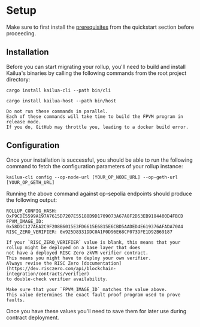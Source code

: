# Setup

Make sure to first install the [prerequisites](http://localhost:3000/quickstart.html#prerequisites) from the quickstart
section before proceeding.

## Installation

Before you can start migrating your rollup, you'll need to build and install Kailua's binaries by calling the following
commands from the root project directory:

```shell
cargo install kailua-cli --path bin/cli
```
```shell
cargo install kailua-host --path bin/host
```

```admonish tip
Do not run these commands in parallel.
Each of these commands will take time to build the FPVM program in release mode.
If you do, GitHub may throttle you, leading to a docker build error.
```

## Configuration

Once your installation is successful, you should be able to run the following command to fetch the configuration
parameters of your rollup instance:

```shell
kailua-cli config --op-node-url [YOUR_OP_NODE_URL] --op-geth-url [YOUR_OP_GETH_URL]
```

Running the above command against op-sepolia endpoints should produce the following output:
```
ROLLUP_CONFIG_HASH: 0xF9CDE5599A197A7615D7207E55188D9D1709073A67A8F2D53EB9184400D4FBCD
FPVM_IMAGE_ID: 0x58D1C127AEA2C9F208B6015E3FD6615E6815E6CBD5AADED4E619376AFADA70A4
RISC_ZERO_VERIFIER: 0x925D8331DDC0A1F0D96E68CF073DFE1D92B69187
```

```admonish note
If your `RISC_ZERO_VERIFIER` value is blank, this means that your rollup might be deployed on a base layer that does
not have a deployed RISC Zero zkVM verifier contract.
This means you might have to deploy your own verifier.
Always revise the RISC Zero [documentation](https://dev.risczero.com/api/blockchain-integration/contracts/verifier)
to double-check verifier availability.
```

```admonish warning
Make sure that your `FPVM_IMAGE_ID` matches the value above.
This value determines the exact fault proof program used to prove faults.
```

Once you have these values you'll need to save them for later use during contract deployment.